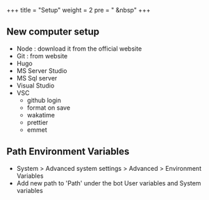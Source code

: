 +++
title = "Setup"
weight = 2
pre = "<i class='fas fa-pen'></i> &nbsp"
+++

## New computer setup

- Node : download it from the official website
- Git : from website
- Hugo
- MS Server Studio
- MS Sql server
- Visual Studio
- VSC
  - github login
  - format on save
  - wakatime
  - prettier
  - emmet

## Path Environment Variables

- System > Advanced system settings > Advanced > Environment Variables
- Add new path to 'Path' under the bot User variables and System variables

